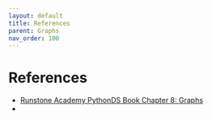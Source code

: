```yaml
---
layout: default
title: References
parent: Graphs
nav_order: 100
---
```


# References

- [Runstone Academy PythonDS Book Chapter 8: Graphs](https://runestone.academy/ns/books/published/pythonds/Graphs/toctree.html)
- 
